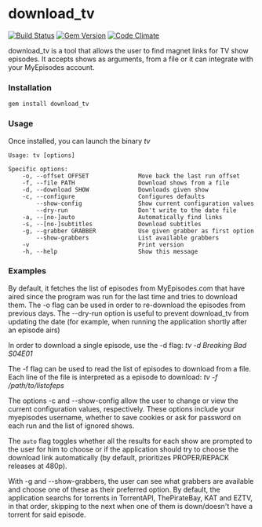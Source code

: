 # download_tv

[![Build Status](https://travis-ci.org/guille/download_tv.svg?branch=master)](https://travis-ci.org/guille/download_tv)
[![Gem Version](https://badge.fury.io/rb/download_tv.svg)](https://badge.fury.io/rb/download_tv)
[![Code Climate](https://codeclimate.com/github/guille/download_tv.svg)](https://codeclimate.com/github/guille/download_tv)

download_tv is a tool that allows the user to find magnet links for TV show episodes. It accepts shows as arguments, from a file or it can integrate with your MyEpisodes account.

### Installation

`gem install download_tv`

### Usage

Once installed, you can launch the binary *tv*

```
Usage: tv [options]

Specific options:
    -o, --offset OFFSET              Move back the last run offset
    -f, --file PATH                  Download shows from a file
    -d, --download SHOW              Downloads given show
    -c, --configure                  Configures defaults
        --show-config                Show current configuration values
        --dry-run                    Don't write to the date file
    -a, --[no-]auto                  Automatically find links
    -s, --[no-]subtitles             Download subtitles
    -g, --grabber GRABBER            Use given grabber as first option
        --show-grabbers              List available grabbers
    -v                               Print version
    -h, --help                       Show this message

```

### Examples

By default, it fetches the list of episodes from MyEpisodes.com that have aired since the program was run for the last time and tries to download them. The -o flag can be used in order to re-download the episodes from previous days. The --dry-run option is useful to prevent download_tv from updating the date (for example, when running the application shortly after an episode airs)

In order to download a single episode, use the -d flag: *tv -d Breaking Bad S04E01*

The -f flag can be used to read the list of episodes to download from a file. Each line of the file is interpreted as a episode to download: *tv -f /path/to/listofeps*

The options -c and --show-config allow the user to change or view the current configuration values, respectively. These options include your myepisodes username, whether to save cookies or ask for password on each run and the list of ignored shows.

The `auto` flag toggles whether all the results for each show are prompted to the user for him to choose or if the application should try to choose the download link automatically (by default, prioritizes PROPER/REPACK releases at 480p).

With -g and --show-grabbers, the user can see what grabbers are available and choose one of these as their preferred option. By default, the application searchs for torrents in TorrentAPI, ThePirateBay, KAT and EZTV, in that order, skipping to the next when one of them is down/doesn't have a torrent for said episode.